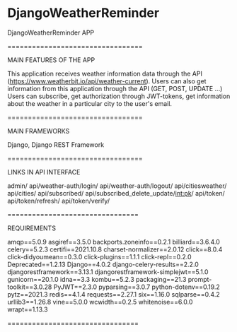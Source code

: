 # DjangoWeatherReminder
DjangoWeatherReminder APP

=================================

MAIN FEATURES OF THE APP

This application receives weather information data through the API (https://www.weatherbit.io/api/weather-current). 
Users can also get information from this application through the API (GET, POST, UPDATE ...)
Users can subscribe, get authorization through JWT-tokens, get information about the weather in a particular city to the user's email.

=================================

MAIN FRAMEWORKS

Django,
Django REST Framework

=================================

LINKS IN API INTERFACE

admin/
api/weather-auth/login/
api/weather-auth/logout/
api/citiesweather/
api/cities/
api/subscribed/
api/subscribed_delete_update/<int:pk>/
api/token/
api/token/refresh/
api/token/verify/

================================

REQUIREMENTS

amqp==5.0.9
asgiref==3.5.0
backports.zoneinfo==0.2.1
billiard==3.6.4.0
celery==5.2.3
certifi==2021.10.8
charset-normalizer==2.0.12
click==8.0.4
click-didyoumean==0.3.0
click-plugins==1.1.1
click-repl==0.2.0
Deprecated==1.2.13
Django==4.0.2
django-celery-results==2.2.0
djangorestframework==3.13.1
djangorestframework-simplejwt==5.1.0
gunicorn==20.1.0
idna==3.3
kombu==5.2.3
packaging==21.3
prompt-toolkit==3.0.28
PyJWT==2.3.0
pyparsing==3.0.7
python-dotenv==0.19.2
pytz==2021.3
redis==4.1.4
requests==2.27.1
six==1.16.0
sqlparse==0.4.2
urllib3==1.26.8
vine==5.0.0
wcwidth==0.2.5
whitenoise==6.0.0
wrapt==1.13.3

================================
